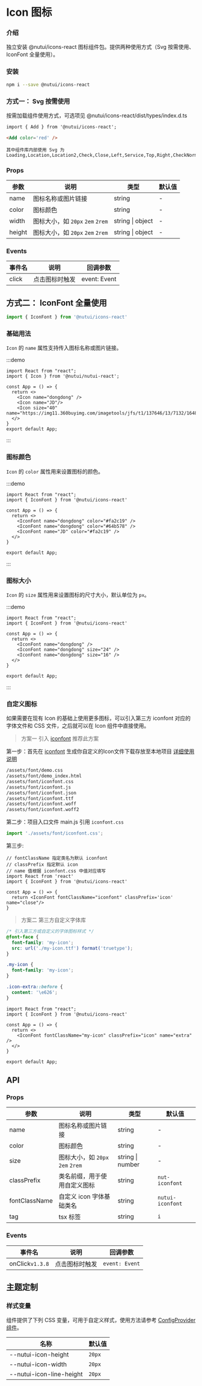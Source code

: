 # Icon 图标

### 介绍

独立安装 @nutui/icons-react 图标组件包。提供两种使用方式（Svg 按需使用、IconFont 全量使用）。
### 安装

```bash
npm i --save @nutui/icons-react
```

### 方式一： Svg 按需使用
按需加载组件使用方式，可选项见 @nutui/icons-react/dist/types/index.d.ts

```html
import { Add } from '@nutui/icons-react';

<Add color='red' />
```


<icon-demo />

```
其中组件库内部使用 Svg 为
Loading,Location,Location2,Check,Close,Left,Service,Top,Right,CheckNormal,Checked,CheckDisabled,DownArrow,JoySmile,Image,ImageError,CircleClose,MaskClose,Minus,Plus,ArrowUp2,ArrowDown2,Notice,CheckChecked,StarN,Tips,Loading1,TriangleUp,TriangleDown,Photograph,Failure,Del,Link,Download
```

### Props

| 参数   | 说明                             | 类型             | 默认值 |
|--------|----------------------------------|------------------|--------|
| name   | 图标名称或图片链接               | string           | -      |
| color  | 图标颜色                         | string           | -      |
| width  | 图标大小，如 `20px` `2em` `2rem` | string \| object | -      |
| height | 图标大小，如 `20px` `2em` `2rem` | string \| object | -      |

### Events

| 事件名 | 说明           | 回调参数     |
|--------|----------------|--------------|
| click  | 点击图标时触发 | event: Event |

## 方式二： IconFont 全量使用

```js
import { IconFont } from '@nutui/icons-react'
```

### 基础用法

`Icon` 的 `name` 属性支持传入图标名称或图片链接。

:::demo
```tsx
import React from "react";
import { Icon } from '@nutui/nutui-react';

const App = () => {
  return <>
    <Icon name="dongdong" />
    <Icon name="JD"/>
    <Icon size="40"  name="https://img11.360buyimg.com/imagetools/jfs/t1/137646/13/7132/1648/5f4c748bE43da8ddd/a3f06d51dcae7b60.png"/>
  </>
}
export default App;

```
:::

### 图标颜色

`Icon` 的 `color` 属性用来设置图标的颜色。

:::demo
```tsx
import React from "react";
import { IconFont } from '@nutui/icons-react'

const App = () => {
  return <>
    <IconFont name="dongdong" color="#fa2c19" />
    <IconFont name="dongdong" color="#64b578" />
    <IconFont name="JD" color="#fa2c19" />
  </>
}

export default App;
```
:::

### 图标大小

`Icon` 的 `size` 属性用来设置图标的尺寸大小，默认单位为 `px`。

:::demo
```tsx
import React from "react";
import { IconFont } from '@nutui/icons-react'

const App = () => {
  return <>
    <IconFont name="dongdong" />
    <IconFont name="dongdong" size="24" />
    <IconFont name="dongdong" size="16" />
  </>
}

export default App;
```
:::
### 自定义图标

如果需要在现有 Icon 的基础上使用更多图标，可以引入第三方 iconfont 对应的字体文件和 CSS 文件，之后就可以在 Icon 组件中直接使用。

> 方案一 引入 [iconfont](https://www.iconfont.cn/)   推荐此方案

第一步：首先在 [iconfont](https://www.iconfont.cn/) 生成你自定义的Icon文件下载存放至本地项目  [详细使用说明](https://www.iconfont.cn/help/detail?spm=a313x.7781069.1998910419.d8d11a391&helptype=code)

``` bash
/assets/font/demo.css
/assets/font/demo_index.html
/assets/font/iconfont.css
/assets/font/iconfont.js
/assets/font/iconfont.json
/assets/font/iconfont.ttf
/assets/font/iconfont.woff
/assets/font/iconfont.woff2
```

第二步：项目入口文件 main.js 引用 `iconfont.css`


``` javascript
import './assets/font/iconfont.css';
```

第三步:

```tsx
// fontClassName 指定类名为默认 iconfont
// classPrefix 指定默认 icon
// name 值根据 iconfont.css 中值对应填写 
import React from 'react'
import { IconFont } from '@nutui/icons-react'

const App = () => {
  return <IconFont fontClassName="iconfont" classPrefix='icon' name="close"/>
}
```

> 方案二 第三方自定义字体库

```css
/* 引入第三方或自定义的字体图标样式 */
@font-face {
  font-family: 'my-icon';
  src: url('./my-icon.ttf') format('truetype');
}

.my-icon {
  font-family: 'my-icon';
}

.icon-extra::before {
  content: '\e626';
}
```

```tsx
import React from "react";
import { IconFont } from '@nutui/icons-react'

const App = () => {
  return <>
    <IconFont fontClassName="my-icon" classPrefix="icon" name="extra" />
  </>
}

export default App;
```

## API

### Props

| 参数          | 说明                             | 类型             | 默认值           |
|-------------|----------------------------------|------------------|------------------|
| name        | 图标名称或图片链接               | string           | -                |
| color       | 图标颜色                         | string           | -                |
| size        | 图标大小，如 `20px` `2em` `2rem` | string \| number | -                |
| classPrefix | 类名前缀，用于使用自定义图标     | string           | `nut-iconfont` |
| fontClassName           | 自定义 icon 字体基础类名                        | string           | `nutui-iconfont`              |
| tag         | tsx 标签                        | string           | `i`              |

### Events

| 事件名           | 说明           | 回调参数     |
|---------------|----------------|--------------|
| onClick`v1.3.8` | 点击图标时触发 | `event: Event` |


## 主题定制

### 样式变量

组件提供了下列 CSS 变量，可用于自定义样式，使用方法请参考 [ConfigProvider 组件](#/zh-CN/component/configprovider)。

| 名称 | 默认值 |
| --- | --- |
| --nutui-icon-height | `20px` |
| --nutui-icon-width | `20px` |
| --nutui-icon-line-height | `20px` |
